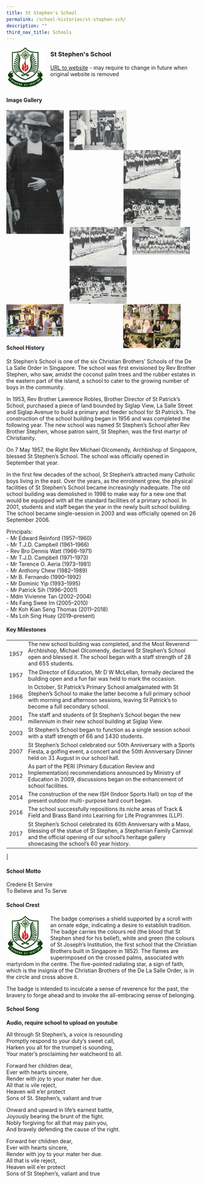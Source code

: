 ```yaml
---
title: St Stephen's School
permalink: /school-histories/st-stephen-sch/
description: ""
third_nav_title: Schools
---
```

<img src="/images/ststephensch1.png" style="width:20%;margin-right:15px;" align = "left">

### **St Stephen's School**
[URL to website](https://ststephens.moe.edu.sg/) - may require to change in future when original website is removed

<br clear="left">

#### **Image Gallery**

<p><a href="https://staging.d1yxymztqoj7qn.amplifyapp.com/images/ststephensch2.jpg">  
<img src="/images/ststephensch2.jpg" style="width:30%;margin-right:15px;" align = "left">
</a></p>

<p><a href="https://staging.d1yxymztqoj7qn.amplifyapp.com/images/ststephensch3.jpg">  
<img src="/images/ststephensch3.jpg" style="width:30%;margin-right:15px;" align = "left">
</a></p>

<p><a href="https://staging.d1yxymztqoj7qn.amplifyapp.com/images/ststephensch5.jpg">  
<img src="/images/ststephensch5.jpg" style="width:30%;margin-right:45px;" align = "right">
</a></p>

<p><a href="https://staging.d1yxymztqoj7qn.amplifyapp.com/images/ststephensch7.jpg">  
<img src="/images/ststephensch7.jpg" style="width:30%;margin-right:15px;" align = "left">
</a></p>

<p><a href="https://staging.d1yxymztqoj7qn.amplifyapp.com/images/ststephensch8.jpg">  
<img src="/images/ststephensch8.jpg" style="width:30%;margin-right:15px;" align = "left">
</a></p>

<p><a href="https://staging.d1yxymztqoj7qn.amplifyapp.com/images/ststephensch9.jpg">  
<img src="/images/ststephensch9.jpg" style="width:30%;margin-right:45px;" align = "right">
</a></p>

<p><a href="https://staging.d1yxymztqoj7qn.amplifyapp.com/images/ststephensch10.jpg">  
<img src="/images/ststephensch10.jpg" style="width:30%;margin-right:15px;" align = "left">
</a></p>

<br clear="left">

#### **School History**
St Stephen’s School is one of the six Christian Brothers’ Schools of the De La Salle Order in Singapore. The school was first envisioned by Rev Brother Stephen, who saw, amidst the coconut palm trees and the rubber estates in the eastern part of the island, a school to cater to the growing number of boys in the community.

In 1953, Rev Brother Lawrence Robles, Brother Director of St Patrick’s School, purchased a piece of land bounded by Siglap View, La Salle Street and Siglap Avenue to build a primary and feeder school for St Patrick’s. The construction of the school building began in 1956 and was completed the following year. The new school was named St Stephen’s School after Rev Brother Stephen, whose patron saint, St Stephen, was the first martyr of Christianity.  
  
On 7 May 1957, the Right Rev Michael Olcomendy, Archbishop of Singapore, blessed St Stephen’s School. The school was officially opened in September that year.

In the first few decades of the school, St Stephen’s attracted many Catholic boys living in the east. Over the years, as the enrolment grew, the physical facilities of St Stephen’s School became increasingly inadequate. The old school building was demolished in 1998 to make way for a new one that would be equipped with all the standard facilities of a primary school. In 2001, students and staff began the year in the newly built school building.  The school became single-session in 2003 and was officially opened on 26 September 2006.

Principals:<br>
\- Mr Edward Reinford (1957–1960)<br>
\- Mr T.J.D. Campbell (1961–1966)<br>
\- Rev Bro Dennis Watt (1966–1971)<br>
\- Mr T.J.D. Campbell (1971–1973)<br>
\- Mr Terence O. Aeria (1973–1981)<br>
\- Mr Anthony Chew (1982–1989)<br>
\- Mr B. Fernando (1990–1992)<br>
\- Mr Dominic Yip (1993–1995)<br>
\- Mr Patrick Sih (1996–2001)<br>
\- Mdm Vivienne Tan (2002–2004)<br>
\- Ms Fang Swee Im (2005–2010)<br>
\- Mr Koh Kian Seng Thomas (2011–2018)<br>
\- Ms Loh Sing Huay (2019–present)

#### **Key Milestones**

|  |  |
|:---:|---|
| 1957 | The new school building was completed, and the Most Reverend Archbishop, Michael Olcomendy, declared St Stephen’s School open and blessed it. The school began with a staff strength of 28 and 655 students. |
| 1957 | The Director of Education, Mr D W McLellan, formally declared the building open and a fun fair was held to mark the occasion. |
| 1966 | In October, St Patrick’s Primary School amalgamated with St Stephen’s School to make the latter become a full primary school with morning and afternoon sessions, leaving St Patrick’s to become a full secondary school. |
| 2001 | The staff and students of St Stephen’s School began the new millennium in their new school building at Siglap View. |
| 2003 | St Stephen’s School began to function as a single session school with a staff strength of 66 and 1430 students. |
| 2007 | St Stephen’s School celebrated our 50th Anniversary with a Sports Fiesta, a golfing event, a concert and the 50th Anniversary Dinner held on 31 August in our school hall. |
| 2012 | As part of the PERI (Primary Education Review and Implementation) recommendations announced by Ministry of Education in 2009, discussions began on the enhancement of school facilities. |
| 2014 | The construction of the new ISH (Indoor Sports Hall) on top of the present outdoor multi-purpose hard court began. |
| 2016 | The school successfully repositions its niche areas of Track & Field and Brass Band into Learning for Life Programmes (LLP). |
| 2017 | St Stephen’s School celebrated its 60th Anniversary with a Mass, blessing of the statue of St Stephen, a Stephenian Family Carnival and the official opening of our school’s heritage gallery showcasing the school’s 60 year history. |
|

#### **School Motto**
Credere Et Servire<br>
To Believe and To Serve

#### **School Crest**
<img src="/images/ststephensch1.png" style="width:20%;margin-right:15px;" align = "left">

The badge comprises a shield supported by a scroll with an ornate edge, indicating a desire to establish tradition. The badge carries the colours red (the blood that St Stephen shed for his belief), white and green (the colours of St Joseph’s Institution, the first school that the Christian Brothers built in Singapore in 1852). The flames are superimposed on the crossed palms, associated with martyrdom in the centre. The five-pointed radiating star, a sign of faith, which is the insignia of the Christian Brothers of the De La Salle Order, is in the circle and cross above it.

The badge is intended to inculcate a sense of reverence for the past, the bravery to forge ahead and to invoke the all-embracing sense of belonging.

#### **School Song**
**Audio, require school to upload on youtube**

All through St Stephen’s, a voice is resounding<br>
Promptly respond to your duty’s sweet call,<br>
Harken you all for the trumpet is sounding,<br>
Your mater’s proclaiming her watchword to all.

Forward her children dear,<br>
Ever with hearts sincere,<br>
Render with joy to your mater her due.<br>
All that is vile reject,<br>
Heaven will e’er protect<br>
Sons of St. Stephen’s, valiant and true

Onward and upward in life’s earnest battle,<br>
Joyously bearing the brunt of the fight.<br>
Nobly forgiving for all that may pain you,<br>
And bravely defending the cause of the right.

Forward her children dear,<br>
Ever with hearts sincere,<br>
Render with joy to your mater her due.<br>
All that is vile reject,<br>
Heaven will e’er protect<br>
Sons of St Stephen’s, valiant and true
